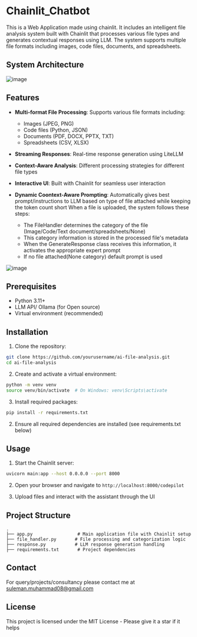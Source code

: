 # Chainlit_Chatbot
This is a Web Application made using chainlit. It includes an intelligent file analysis system built with Chainlit that processes various file types and generates contextual responses using LLM. The system supports multiple file formats including images, code files, documents, and spreadsheets.

## System Architecture
![image](https://github.com/user-attachments/assets/c94bb7a9-2ddb-4a82-b82d-38fff73a9740)


## Features

- **Multi-format File Processing**: Supports various file formats including:
  - Images (JPEG, PNG)
  - Code files (Python, JSON)
  - Documents (PDF, DOCX, PPTX, TXT)
  - Spreadsheets (CSV, XLSX)
- **Streaming Responses**: Real-time response generation using LiteLLM
- **Context-Aware Analysis**: Different processing strategies for different file types
- **Interactive UI**: Built with Chainlit for seamless user interaction

- **Dynamic Coontext-Aware Prompting**: Automatically gives best prompt/instructions to LLM based on type of file attached while keeping the token count short
  When a file is uploaded, the system follows these steps:

  - The FileHandler determines the category of the file (Image/Code/Text document/spreadsheets/None)
  - This category information is stored in the processed file's metadata
  - When the GenerateResponse class receives this information, it activates the appropriate expert prompt
  - If no file attached(None category) default prompt is used

![image](https://github.com/user-attachments/assets/d9ac8f69-66c9-4615-9255-10ae203ff1aa)


## Prerequisites

- Python 3.11+
- LLM API/ Ollama (for Open source)
- Virtual environment (recommended)

## Installation

1. Clone the repository:
```bash
git clone https://github.com/yourusername/ai-file-analysis.git
cd ai-file-analysis
```

2. Create and activate a virtual environment:
```bash
python -m venv venv
source venv/bin/activate  # On Windows: venv\Scripts\activate
```

3. Install required packages:
```bash
pip install -r requirements.txt
```


2. Ensure all required dependencies are installed (see requirements.txt below)

## Usage

1. Start the Chainlit server:
```bash
uvicorn main:app --host 0.0.0.0 --port 8000 
```

2. Open your browser and navigate to `http://localhost:8000/codepilot`

3. Upload files and interact with the assistant through the UI

## Project Structure

```
.
├── app.py                 # Main application file with Chainlit setup
├── file_handler.py       # File processing and categorization logic
├── response.py           # LLM response generation handling
├── requirements.txt       # Project dependencies
```

## Contact
For query/projects/consultancy please contact me at suleman.muhammad08@gmail.com

## License

This project is licensed under the MIT License - Please give it a star if it helps
